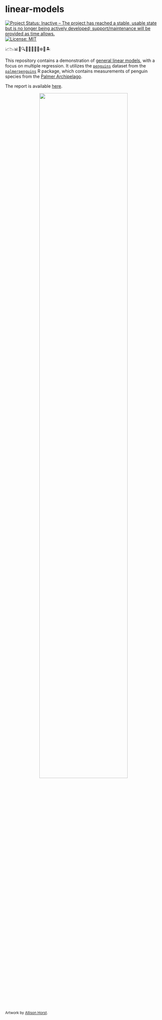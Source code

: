 # linear-models

<!-- badges: start -->
[![Project Status: Inactive – The project has reached a stable, usable state but is no longer being actively developed; support/maintenance will be provided as time allows.](https://www.repostatus.org/badges/latest/inactive.svg)](https://www.repostatus.org/#inactive)
[![License: MIT](https://img.shields.io/badge/license-MIT-green)](https://choosealicense.com/licenses/mit/)
<!-- badges: end -->

📈📉📊️📝🔍📐📏🎲🐧🌊❄️🧊🏝

This repository contains a demonstration of [general linear models](https://en.wikipedia.org/wiki/General_linear_model), with a focus on multiple regression. It utilizes the  [`penguins`](https://allisonhorst.github.io/palmerpenguins/reference/penguins.html) dataset from the [`palmerpenguins`](https://github.com/allisonhorst/palmerpenguins/) R package, which contains measurements of penguin species from the [Palmer Archipelago](https://en.wikipedia.org/wiki/Palmer_Archipelago).

The report is available [here](https://danielvartan.github.io/linear-models/).

<p align="center">
  <img width="75%" src="images/palmer_penguins.png" />
</p>

<sub>Artwork by [Allison Horst](https://allisonhorst.com).</sub>
